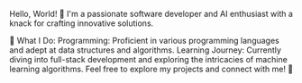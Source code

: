 Hello, World! 🌟
I'm a passionate software developer and AI enthusiast with a knack for crafting innovative solutions.

🚀 What I Do:
Programming: Proficient in various programming languages and adept at data structures and algorithms.
Learning Journey: Currently diving into full-stack development and exploring the intricacies of machine learning algorithms.
Feel free to explore my projects and connect with me! 🤝
